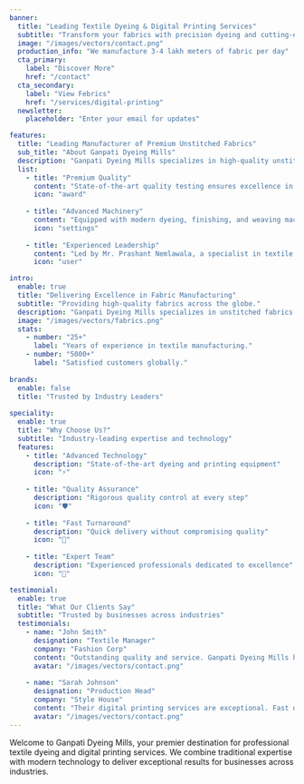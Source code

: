 ```yaml
---
banner:
  title: "Leading Textile Dyeing & Digital Printing Services"
  subtitle: "Transform your fabrics with precision dyeing and cutting-edge digital printing technology"
  image: "/images/vectors/contact.png"
  production_info: "We manufacture 3-4 lakh meters of fabric per day"
  cta_primary:
    label: "Discover More"
    href: "/contact"
  cta_secondary:
    label: "View Febrics"
    href: "/services/digital-printing"
  newsletter:
    placeholder: "Enter your email for updates"

features:
  title: "Leading Manufacturer of Premium Unstitched Fabrics"
  sub_title: "About Ganpati Dyeing Mills"
  description: "Ganpati Dyeing Mills specializes in high-quality unstitched fabrics, offering a diverse range of materials including chiffon, crepe, georgette, jacquard, and net fabric. With a strong infrastructure and modern machinery, we ensure premium quality production."
  list:
    - title: "Premium Quality"
      content: "State-of-the-art quality testing ensures excellence in every fabric."
      icon: "award"
    
    - title: "Advanced Machinery"
      content: "Equipped with modern dyeing, finishing, and weaving machines."
      icon: "settings"
    
    - title: "Experienced Leadership"
      content: "Led by Mr. Prashant Nemlawala, a specialist in textile technology."
      icon: "user"

intro:
  enable: true
  title: "Delivering Excellence in Fabric Manufacturing"
  subtitle: "Providing high-quality fabrics across the globe."
  description: "Ganpati Dyeing Mills specializes in unstitched fabrics such as chiffon, crepe, georgette, jacquard, and net fabric. Our state-of-the-art machinery ensures premium quality production."
  image: "/images/vectors/fabrics.png"
  stats:
    - number: "25+"
      label: "Years of experience in textile manufacturing."
    - number: "5000+"
      label: "Satisfied customers globally."
  
brands:
  enable: false
  title: "Trusted by Industry Leaders"
  
speciality:
  enable: true
  title: "Why Choose Us?"
  subtitle: "Industry-leading expertise and technology"
  features:
    - title: "Advanced Technology"
      description: "State-of-the-art dyeing and printing equipment"
      icon: "⚡"
    
    - title: "Quality Assurance"
      description: "Rigorous quality control at every step"
      icon: "🛡️"
    
    - title: "Fast Turnaround"
      description: "Quick delivery without compromising quality"
      icon: "🚀"
    
    - title: "Expert Team"
      description: "Experienced professionals dedicated to excellence"
      icon: "👥"

testimonial:
  enable: true
  title: "What Our Clients Say"
  subtitle: "Trusted by businesses across industries"
  testimonials:
    - name: "John Smith"
      designation: "Textile Manager"
      company: "Fashion Corp"
      content: "Outstanding quality and service. Ganpati Dyeing Mills has been our trusted partner for years."
      avatar: "/images/vectors/contact.png"
    
    - name: "Sarah Johnson"
      designation: "Production Head"
      company: "Style House"
      content: "Their digital printing services are exceptional. Fast delivery and brilliant colors every time."
      avatar: "/images/vectors/contact.png"
---
```


Welcome to Ganpati Dyeing Mills, your premier destination for professional textile dyeing and digital printing services. We combine traditional expertise with modern technology to deliver exceptional results for businesses across industries.
